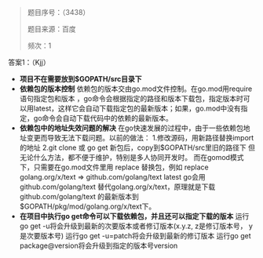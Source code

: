 > 题目序号：（3438）
>
> 题目来源：百度
>
> 频次：1

答案1：（Kjj）

- **项目不在需要放到$GOPATH/src目录下**
- **依赖包的版本控制**
  依赖包的版本交由go.mod文件控制。在go.mod用require语句指定包和版本 ，go命令会根据指定的路径和版本下载包，指定版本时可以用latest，这样它会自动下载指定包的最新版本；如果，go.mod中没有指定，go命令会自动下载代码中的依赖的最新版本。
- **依赖包中的地址失效问题的解决**
  在go快速发展的过程中，由于一些依赖包地址变更而导致无法下载问题。以前的做法：
  1.修改源码，用新路径替换import的地址
  2.git clone 或 go get 新包后，copy到$GOPATH/src里旧的路径下
  但无论什么方法，都不便于维护，特别是多人协同开发时。
  而在gomod模式下，只需要在go.mod文件里用 replace 替换包，例如
  replace golang.org/x/text => github.com/golang/text latest
  go会用 github.com/golang/text 替代golang.org/x/text，原理就是下载github.com/golang/text 的最新版本到 $GOPATH/pkg/mod/golang.org/x/text下。
- **在项目中执行go get命令可以下载依赖包，并且还可以指定下载的版本**
  运行go get -u将会升级到最新的次要版本或者修订版本(x.y.z, z是修订版本号， y是次要版本号)
  运行go get -u=patch将会升级到最新的修订版本
  运行go get package@version将会升级到指定的版本号version